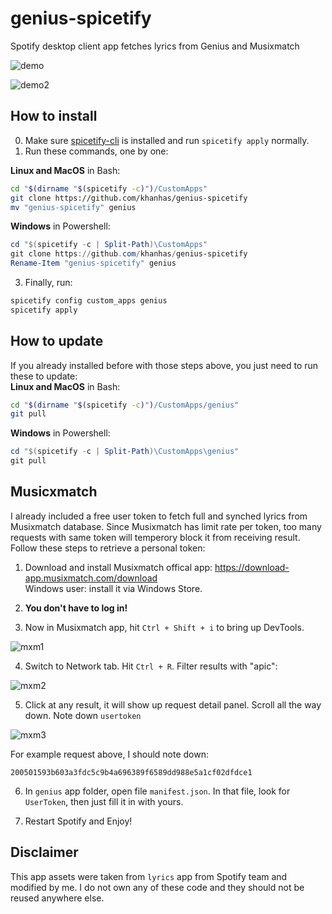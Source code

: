 # genius-spicetify
Spotify desktop client app fetches lyrics from Genius and Musixmatch

![demo](https://i.imgur.com/rbqvJVI.png)

![demo2](https://i.imgur.com/dIkxWQ2.gif)

## How to install
0. Make sure [spicetify-cli]() is installed and run `spicetify apply` normally.
1. Run these commands, one by one:
  
**Linux and MacOS** in Bash:
```bash
cd "$(dirname "$(spicetify -c)")/CustomApps"
git clone https://github.com/khanhas/genius-spicetify
mv "genius-spicetify" genius
```

**Windows** in Powershell:
```powershell
cd "$(spicetify -c | Split-Path)\CustomApps"
git clone https://github.com/khanhas/genius-spicetify
Rename-Item "genius-spicetify" genius
```

3. Finally, run:
```bash
spicetify config custom_apps genius
spicetify apply
```

## How to update
If you already installed before with those steps above, you just need to run these to update:  
**Linux and MacOS** in Bash:
```bash
cd "$(dirname "$(spicetify -c)")/CustomApps/genius"
git pull
```

**Windows** in Powershell:
```powershell
cd "$(spicetify -c | Split-Path)\CustomApps\genius"
git pull
```

## Musicxmatch
I already included a free user token to fetch full and synched lyrics from Musixmatch database. Since Musixmatch has limit rate per token, too many requests with same token will temperory block it from receiving result. Follow these steps to retrieve a personal token:

1. Download and install Musixmatch offical app: https://download-app.musixmatch.com/download  
Windows user: install it via Windows Store.

2. **You don't have to log in!**

3. Now in Musixmatch app, hit `Ctrl + Shift + i` to bring up DevTools.

![mxm1](https://i.imgur.com/jMGMgCc.png)

4. Switch to Network tab. Hit `Ctrl + R`. Filter results with "apic":

![mxm2](https://i.imgur.com/QdwqtQa.png)

5. Click at any result, it will show up request detail panel. Scroll all the way down. Note down `usertoken`

![mxm3](https://i.imgur.com/ZsGwKG3.png)

For example request above, I should note down:
```
200501593b603a3fdc5c9b4a696389f6589dd988e5a1cf02dfdce1
```

6. In `genius` app folder, open file `manifest.json`. In that file, look for `UserToken`, then just fill it in with yours.

8. Restart Spotify and Enjoy!

## Disclaimer
This app assets were taken from `lyrics` app from Spotify team and modified by me. I do not own any of these code and they should not be reused anywhere else.
